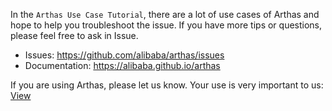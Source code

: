 
In the `Arthas Use Case Tutorial`, there are a lot of use cases of Arthas and hope to help you troubleshoot the issue. If you have more tips or questions, please feel free to ask in Issue.

* Issues: https://github.com/alibaba/arthas/issues
* Documentation: https://alibaba.github.io/arthas


If you are using Arthas, please let us know. Your use is very important to us: [View](https://github.com/alibaba/arthas/issues/111)